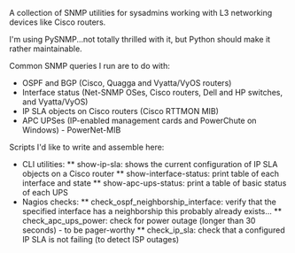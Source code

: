 A collection of SNMP utilities for sysadmins working with L3 networking devices like Cisco routers.

I'm using PySNMP...not totally thrilled with it, but Python should make it rather maintainable.

Common SNMP queries I run are to do with:
* OSPF and BGP (Cisco, Quagga and Vyatta/VyOS routers)
* Interface status (Net-SNMP OSes, Cisco routers, Dell and HP switches, and Vyatta/VyOS)
* IP SLA objects on Cisco routers (Cisco RTTMON MIB)
* APC UPSes (IP-enabled management cards and PowerChute on Windows) - PowerNet-MIB

Scripts I'd like to write and assemble here:
* CLI utilities:
** show-ip-sla: shows the current configuration of IP SLA objects on a Cisco router
** show-interface-status: print table of each interface and state
** show-apc-ups-status: print a table of basic status of each UPS
* Nagios checks:
** check_ospf_neighborship_interface: verify that the specified interface has a neighborship
   this probably already exists...
** check_apc_ups_power: check for power outage (longer than 30 seconds) - to be pager-worthy
** check_ip_sla: check that a configured IP SLA is not failing (to detect ISP outages)
